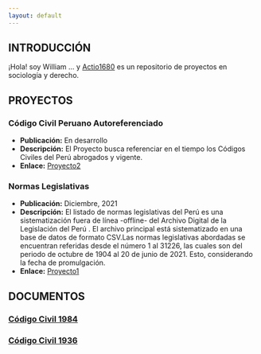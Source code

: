 ```yaml
---
layout: default
---
```


## INTRODUCCIÓN

¡Hola! soy William ... y [Actio1680](https://github.com/actio1680) es un repositorio de proyectos en sociología y derecho. 

<!-- <img class="profile-picture" src="sherlock.jpg"> -->



## PROYECTOS

### Código Civil Peruano Autoreferenciado 
- **Publicación:** En desarrollo
- **Descripción:** El Proyecto busca referenciar en el tiempo los Códigos Civiles del Perú abrogados y vigente. 
- **Enlace:** [Proyecto2](proyecto2.md)

### Normas Legislativas
- **Publicación:** Diciembre, 2021
- **Descripción:** El listado de normas legislativas del Perú es una sistematización fuera de línea -offline- del Archivo Digital de la Legislación del Perú . El archivo principal está sistematizado en una base de datos de formato CSV.Las normas legislativas abordadas se encuentran referidas desde el número 1 al 31226, las cuales son del periodo de octubre de 1904 al 20 de junio de 2021. Esto, considerando la fecha de promulgación.
- **Enlace:** [Proyecto1](https://github.com/actio1680/Normas-legislativas-Peru-1904-2021)




## DOCUMENTOS

### [Código Civil 1984](cc1984.md)
### [Código Civil 1936](cc1936.md)





